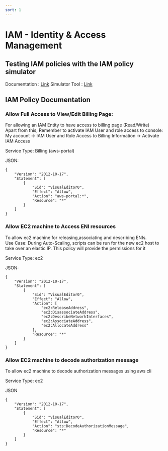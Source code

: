```yaml
---
sort: 1
---
```

# IAM - Identity & Access Management

## Testing IAM policies with the IAM policy simulator
Documentation : [Link](https://docs.aws.amazon.com/IAM/latest/UserGuide/access_policies_testing-policies.html)
Simulator Tool : [Link](https://policysim.aws.amazon.com/home/index.jsp?#)
	

## IAM Policy Documentation

### Allow Full Access to View/Edit Billing Page:

For allowing an IAM Entity to have access to billing page (Read/Write)\
Apart from this, Remember to activate IAM User and role access to console:\
My account -> IAM User and Role Access to Billing Information -> Activate IAM Access 

Service Type: Billing (aws-portal)

JSON:
```
{
    "Version": "2012-10-17",
    "Statement": [
        {
            "Sid": "VisualEditor0",
            "Effect": "Allow",
            "Action": "aws-portal:*",
            "Resource": "*"
        }
    ]
}
```

### Allow EC2 machine to Access ENI resources

To allow ec2 machine for releasing,associating and describing ENIs.\
Use Case: During Auto-Scaling, scripts can be run for the new ec2 host to take over an elastic IP. This policy will provide the permissions for it

Service Type: ec2

JSON:
```
{
    "Version": "2012-10-17",
    "Statement": [
        {
            "Sid": "VisualEditor0",
            "Effect": "Allow",
            "Action": [
                "ec2:ReleaseAddress",
                "ec2:DisassociateAddress",
                "ec2:DescribeNetworkInterfaces",
                "ec2:AssociateAddress",
                "ec2:AllocateAddress"
            ],
            "Resource": "*"
        }
    ]
}
```

### Allow EC2 machine to decode authorization message 

To allow ec2 machine to decode authorization messages using aws cli

Service Type: ec2

JSON
```
{
    "Version": "2012-10-17",
    "Statement": [
        {
            "Sid": "VisualEditor0",
            "Effect": "Allow",
            "Action": "sts:DecodeAuthorizationMessage",
            "Resource": "*"
        }
    ]
}
```